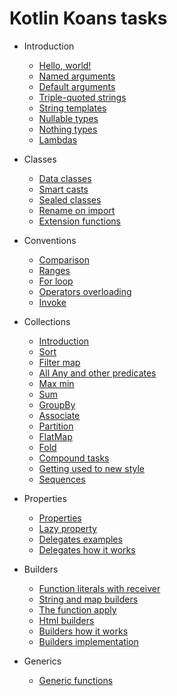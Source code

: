 # Kotlin Koans tasks

* Introduction
    * [Hello, world!](https://github.com/qu4dro/kotlin-koans/blob/main/Introduction/Hello%2C%20world_/src/Task.kt)
    * [Named arguments](https://github.com/qu4dro/kotlin-koans/blob/main/Introduction/Named%20arguments/src/Task.kt)
    * [Default arguments](https://github.com/qu4dro/kotlin-koans/blob/main/Introduction/Default%20arguments/src/Task.kt)
    * [Triple-quoted strings](https://github.com/qu4dro/kotlin-koans/blob/main/Introduction/Triple-quoted%20strings/src/Task.kt)
    * [String templates](https://github.com/qu4dro/kotlin-koans/blob/main/Introduction/String%20templates/src/Task.kt)
    * [Nullable types](https://github.com/qu4dro/kotlin-koans/blob/main/Introduction/Nullable%20types/src/Task.kt)
    * [Nothing types](https://github.com/qu4dro/kotlin-koans/blob/main/Introduction/Nothing%20type/src/Task.kt)
    * [Lambdas](https://github.com/qu4dro/kotlin-koans/blob/main/Introduction/Lambdas/src/Task.kt)

* Classes
    * [Data classes](https://github.com/qu4dro/kotlin-koans/blob/main/Classes/Data%20classes/src/Task.kt)
    * [Smart casts](https://github.com/qu4dro/kotlin-koans/blob/main/Classes/Smart%20casts/src/Task.kt)
    * [Sealed classes](https://github.com/qu4dro/kotlin-koans/blob/main/Classes/Sealed%20classes/src/Task.kt)
    * [Rename on import](https://github.com/qu4dro/kotlin-koans/blob/main/Classes/Rename%20on%20import/src/Task.kt)
    * [Extension functions](https://github.com/qu4dro/kotlin-koans/blob/main/Classes/Extension%20functions/src/Task.kt)

* Conventions
    * [Comparison](https://github.com/qu4dro/kotlin-koans/blob/main/Conventions/Comparison/src/Task.kt)
    * [Ranges](https://github.com/qu4dro/kotlin-koans/blob/main/Conventions/Ranges/src/Task.kt)
    * [For loop](https://github.com/qu4dro/kotlin-koans/blob/main/Conventions/For%20loop/src/Task.kt)
    * [Operators overloading](https://github.com/qu4dro/kotlin-koans/blob/main/Conventions/Operators%20overloading/src/Task.kt)
    * [Invoke](https://github.com/qu4dro/kotlin-koans/blob/main/Conventions/Invoke/src/Task.kt)

* Collections
    * [Introduction](https://github.com/qu4dro/kotlin-koans/blob/main/Collections/Introduction/src/Task.kt)
    * [Sort](https://github.com/qu4dro/kotlin-koans/blob/main/Collections/Sort/src/Task.kt)
    * [Filter map](https://github.com/qu4dro/kotlin-koans/blob/main/Collections/Filter%20map/src/Task.kt)
    * [All Any and other predicates](https://github.com/qu4dro/kotlin-koans/blob/main/Collections/All%20Any%20and%20other%20predicates/src/Task.kt)
    * [Max min](https://github.com/qu4dro/kotlin-koans/blob/main/Collections/Max%20min/src/Task.kt)
    * [Sum](https://github.com/qu4dro/kotlin-koans/blob/main/Collections/Sum/src/Task.kt)
    * [GroupBy](https://github.com/qu4dro/kotlin-koans/blob/main/Collections/GroupBy/src/Task.kt)
    * [Associate](https://github.com/qu4dro/kotlin-koans/blob/main/Collections/Associate/src/Task.kt)
    * [Partition](https://github.com/qu4dro/kotlin-koans/blob/main/Collections/Partition/src/Task.kt)
    * [FlatMap](https://github.com/qu4dro/kotlin-koans/blob/main/Collections/FlatMap/src/Task.kt)
    * [Fold](https://github.com/qu4dro/kotlin-koans/blob/main/Collections/Fold/src/Task.kt)
    * [Compound tasks](https://github.com/qu4dro/kotlin-koans/blob/main/Collections/Compound%20tasks/src/Task.kt)
    * [Getting used to new style](https://github.com/qu4dro/kotlin-koans/blob/main/Collections/Getting%20used%20to%20new%20style/src/Task.kt)
    * [Sequences](https://github.com/qu4dro/kotlin-koans/blob/main/Collections/Sequences/src/Task.kt)

* Properties
    * [Properties](https://github.com/qu4dro/kotlin-koans/blob/main/Properties/Properties/src/Task.kt)
    * [Lazy property](https://github.com/qu4dro/kotlin-koans/blob/main/Properties/Lazy%20property/src/Task.kt)
    * [Delegates examples](https://github.com/qu4dro/kotlin-koans/blob/main/Properties/Delegates%20examples/src/Task.kt)
    * [Delegates how it works](https://github.com/qu4dro/kotlin-koans/blob/main/Properties/Delegates%20how%20it%20works/src/Task.kt)

* Builders
    * [Function literals with receiver](https://github.com/qu4dro/kotlin-koans/blob/main/Builders/Function%20literals%20with%20receiver/src/Task.kt)
    * [String and map builders](https://github.com/qu4dro/kotlin-koans/blob/main/Builders/String%20and%20map%20builders/src/Task.kt)
    * [The function apply](https://github.com/qu4dro/kotlin-koans/blob/main/Builders/The%20function%20apply/src/Task.kt)
    * [Html builders](https://github.com/qu4dro/kotlin-koans/blob/main/Builders/Html%20builders/src/Task.kt)
    * [Builders how it works](https://github.com/qu4dro/kotlin-koans/blob/main/Builders/Builders%20how%20it%20works/src/Task.kt)
    * [Builders implementation](https://github.com/qu4dro/kotlin-koans/blob/main/Builders/Builders%20implementation/src/Task.kt)

* Generics
    * [Generic functions](https://github.com/qu4dro/kotlin-koans/blob/main/Generics/Generic%20functions/src/Task.kt)
